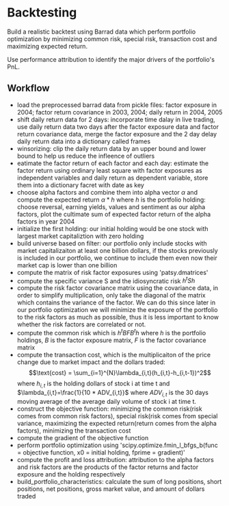 # Backtesting

Build a realistic backtest using Barrad data which perform portfolio optimization by minimizing common risk, special risk, transaction cost and maximizing expected return.

Use performance attribution to identify the major drivers of the portfolio's PnL.

## Workflow
- load the preprocessed barrad data from pickle files: factor exposure in 2004; factor return covariance in 2003, 2004; daily return in 2004, 2005
- shift daily return data for 2 days: incorporate time dalay in live trading, use daily return data two days after the factor exposure data and factor return covariance data, merge the factor exposure and the 2 day delay daily return data into a dictionary called frames
- winsorizing: clip the daily return data by an upper bound and lower bound to help us reduce the infleence of outliers
- eatimate the factor return of each factor and each day: estimate the factor return using ordinary least square with factor exposures as independent variables and daily return as dependent variable, store them into a dictionary facret with date as key
- choose alpha factors and combine them into alpha vector $\alpha$ and compute the expected return $\alpha * h$ where $h$ is the portfolio holding: choose reversal, earning yields, values and sentiment as our alpha factors, plot the cultimate sum of expected factor return of the alpha factors in year 2004
- initialize the first holding: our initial holding would be one stock with largest market capitaliztion with zero holding
- build universe based on filter: our portfolio only include stocks with market capitalizaiton at least one billion dollars, if the stocks previously is included in our portfolio, we continue to include them even now their market cap is lower than one billion
- compute the matrix of risk factor exposures using 'patsy.dmatrices'
- compute the specific variance S and the idiosyncratic risk $h^tSh$
- compute the risk factor covariance matrix using the covariance data, in order to simplify multiplication, only take the diagonal of the matrix which contains the variance of the factor. We can do this since later in our portfolio optimization we will minimize the exposure of the portfolio to the risk factors as much as possible, thus it is less important to know whether the risk factors are correlated or not.
- compute the common risk which is $h^tBFB^th$ where $h$ is the portfolio holdings, $B$ is the factor exposure matrix, $F$ is the factor covariance matrix
- compute the transaction cost, which is the multiplicaiton of the price change due to market impact and the dollars traded:
  $$\text{cost} = \sum_{i=1}^{N}\lambda_{i,t}(h_{i,t}-h_{i,t-1})^2$$ where $h_{i,t}$ is the holding dollars of stock i at time t and $\lambda_{i,t}=\frac{1}{10 * ADV_{i,t}}$ where $ADV_{i,t}$ is the 30 days moving average of the average daily volume of stock i at time t.
- construct the objective function: minimizing the common risk(risk comes from common risk factors), special risk(risk comes from special variance, maximizing the expected return(return comes from the alpha factors), minimizing the transaction cost
- compute the gradient of the objective function
- perform portfolio optimization using 'scipy.optimize.fmin_l_bfgs_b(func = objective function, x0 = initial holding, fprime = gradient)'
- compute the profit and loss attribution: attribution to the alpha factors and risk factors are the products of the factor returns and factor exposure and the holding respectively
- build_portfolio_characteristics: calculate the sum of long positions, short positions, net positions, gross market value, and amount of dollars traded
